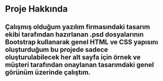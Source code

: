 # Proje Hakkında

## Çalışmış olduğum yazılım firmasındaki tasarım ekibi tarafından hazırlanan .psd dosyalarının Bootstrap kullanarak genel HTML ve CSS yapısını oluşturduğum bu projede sadece oluşturulabilecek her alt sayfa için örnek ve müşteri tarafından onaylanan tasarımdaki genel görünüm üzerinde çalıştım.
